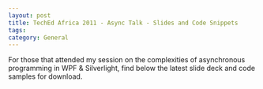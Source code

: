 ```yaml
---
layout: post
title: TechEd Africa 2011 - Async Talk - Slides and Code Snippets
tags: 
category: General
---
```

For those that attended my session on the complexities of asynchronous programming in WPF & Silverlight, find below the latest slide deck and code samples for download.

